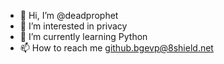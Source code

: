 - 👋 Hi, I’m @deadprophet
- 👀 I’m interested in privacy
- 🌱 I’m currently learning Python
- 📫 How to reach me github.bgevp@8shield.net

<!---
deadprophet/deadprophet is a ✨ special ✨ repository because its `README.md` (this file) appears on your GitHub profile.
You can click the Preview link to take a look at your changes.
--->
